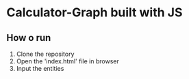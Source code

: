 # Calculator-Graph built with JS
## How o run
1. Clone the repository
2. Open the 'index.html' file in browser
3. Input the entities